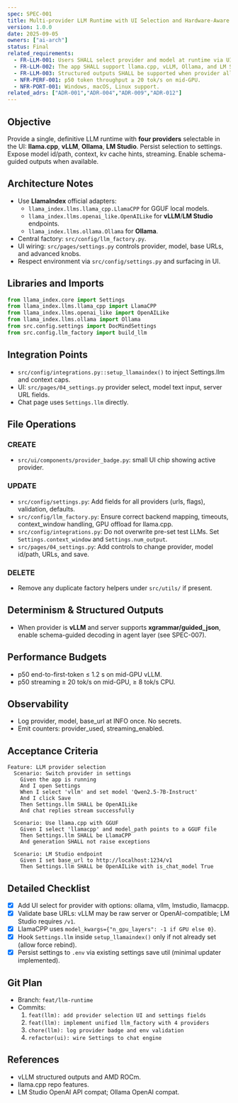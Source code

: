 ```yaml
---
spec: SPEC-001
title: Multi-provider LLM Runtime with UI Selection and Hardware-Aware Paths
version: 1.0.0
date: 2025-09-05
owners: ["ai-arch"]
status: Final
related_requirements:
  - FR-LLM-001: Users SHALL select provider and model at runtime via UI.
  - FR-LLM-002: The app SHALL support llama.cpp, vLLM, Ollama, and LM Studio.
  - FR-LLM-003: Structured outputs SHALL be supported when provider allows.
  - NFR-PERF-001: p50 token throughput ≥ 20 tok/s on mid-GPU.
  - NFR-PORT-001: Windows, macOS, Linux support.
related_adrs: ["ADR-001","ADR-004","ADR-009","ADR-012"]
---
```



## Objective

Provide a single, definitive LLM runtime with **four providers** selectable in the UI: **llama.cpp**, **vLLM**, **Ollama**, **LM Studio**. Persist selection to settings. Expose model id/path, context, kv cache hints, streaming. Enable schema-guided outputs when available.

## Architecture Notes

- Use **LlamaIndex** official adapters:
  - `llama_index.llms.llama_cpp.LlamaCPP` for GGUF local models.
  - `llama_index.llms.openai_like.OpenAILike` for **vLLM**/**LM Studio** endpoints.
  - `llama_index.llms.ollama.Ollama` for **Ollama**.
- Central factory: `src/config/llm_factory.py`.
- UI wiring: `src/pages/settings.py` controls provider, model, base URLs, and advanced knobs.
- Respect environment via `src/config/settings.py` and surfacing in UI.

## Libraries and Imports

```python
from llama_index.core import Settings
from llama_index.llms.llama_cpp import LlamaCPP
from llama_index.llms.openai_like import OpenAILike
from llama_index.llms.ollama import Ollama
from src.config.settings import DocMindSettings
from src.config.llm_factory import build_llm
```

## Integration Points

- `src/config/integrations.py::setup_llamaindex()` to inject Settings.llm and context caps.
- UI: `src/pages/04_settings.py` provider select, model text input, server URL fields.
- Chat page uses `Settings.llm` directly.

## File Operations

### CREATE

- `src/ui/components/provider_badge.py`: small UI chip showing active provider.

### UPDATE

- `src/config/settings.py`: Add fields for all providers (urls, flags), validation, defaults.
- `src/config/llm_factory.py`: Ensure correct backend mapping, timeouts, context_window handling, GPU offload for llama.cpp.
- `src/config/integrations.py`: Do not overwrite pre-set test LLMs. Set `Settings.context_window` and `Settings.num_output`.
- `src/pages/04_settings.py`: Add controls to change provider, model id/path, URLs, and save.

### DELETE

- Remove any duplicate factory helpers under `src/utils/` if present.

## Determinism & Structured Outputs

- When provider is **vLLM** and server supports **xgrammar/guided_json**, enable schema-guided decoding in agent layer (see SPEC-007).

## Performance Budgets

- p50 end-to-first-token ≤ 1.2 s on mid-GPU vLLM.
- p50 streaming ≥ 20 tok/s on mid-GPU, ≥ 8 tok/s CPU.

## Observability

- Log provider, model, base_url at INFO once. No secrets.
- Emit counters: provider_used, streaming_enabled.

## Acceptance Criteria

```gherkin
Feature: LLM provider selection
  Scenario: Switch provider in settings
    Given the app is running
    And I open Settings
    When I select 'vllm' and set model 'Qwen2.5-7B-Instruct'
    And I click Save
    Then Settings.llm SHALL be OpenAILike
    And chat replies stream successfully

  Scenario: Use llama.cpp with GGUF
    Given I select 'llamacpp' and model_path points to a GGUF file
    Then Settings.llm SHALL be LlamaCPP
    And generation SHALL not raise exceptions

  Scenario: LM Studio endpoint
    Given I set base_url to http://localhost:1234/v1
    Then Settings.llm SHALL be OpenAILike with is_chat_model True
```

## Detailed Checklist

- [x] Add UI select for provider with options: ollama, vllm, lmstudio, llamacpp.
- [x] Validate base URLs: vLLM may be raw server or OpenAI-compatible; LM Studio requires `/v1`.
- [x] LlamaCPP uses `model_kwargs={"n_gpu_layers": -1 if GPU else 0}`.
- [x] Hook `Settings.llm` inside `setup_llamaindex()` only if not already set (allow force rebind).
- [x] Persist settings to `.env` via existing settings save util (minimal updater implemented).

## Git Plan

- Branch: `feat/llm-runtime`
- Commits:
  1. `feat(llm): add provider selection UI and settings fields`
  2. `feat(llm): implement unified llm_factory with 4 providers`
  3. `chore(llm): log provider badge and env validation`
  4. `refactor(ui): wire Settings to chat engine`

## References

- vLLM structured outputs and AMD ROCm.  
- llama.cpp repo features.  
- LM Studio OpenAI API compat; Ollama OpenAI compat.
